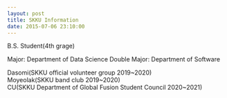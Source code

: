 ```yaml
---
layout: post
title: SKKU Information 
date: 2015-07-06 23:10:00
---
```



B.S. Student(4th grage)

Major: Department of Data Science
Double Major: Department of Software	 

Dasomi(SKKU official volunteer group 2019~2020)
<br>
Moyeolak(SKKU band club 2019~2020)
<br>
CU(SKKU Department of Global Fusion Student Council 2020~2021)

